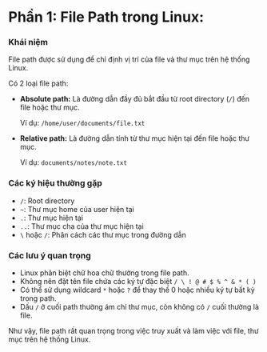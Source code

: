 
# Phần 1: File Path trong Linux: 

###  Khái niệm

File path được sử dụng để chỉ định vị trí của file và thư mục trên hệ thống Linux.

Có 2 loại file path:

- **Absolute path:** Là đường dẫn đầy đủ bắt đầu từ root directory (`/`) đến file hoặc thư mục.

  Ví dụ: `/home/user/documents/file.txt`

- **Relative path:** Là đường dẫn tính từ thư mục hiện tại đến file hoặc thư mục.

  Ví dụ: `documents/notes/note.txt`

###  Các ký hiệu thường gặp

- `/`: Root directory
- `~`: Thư mục home của user hiện tại
- `.`: Thư mục hiện tại
- `..`: Thư mục cha của thư mục hiện tại
- `\` hoặc `/`: Phân cách các thư mục trong đường dẫn

###  Các lưu ý quan trọng

- Linux phân biệt chữ hoa chữ thường trong file path.
- Không nên đặt tên file chứa các ký tự đặc biệt `/ \ ! @ # $ % ^ & * ( )`
- Có thể sử dụng wildcard `*` hoặc `?` để thay thế 0 hoặc nhiều ký tự bất kỳ trong path.
- Dấu `/` ở cuối path thường ám chỉ thư mục, còn không có `/` cuối thường là file.

Như vậy, file path rất quan trọng trong việc truy xuất và làm việc với file, thư mục trên hệ thống Linux.
